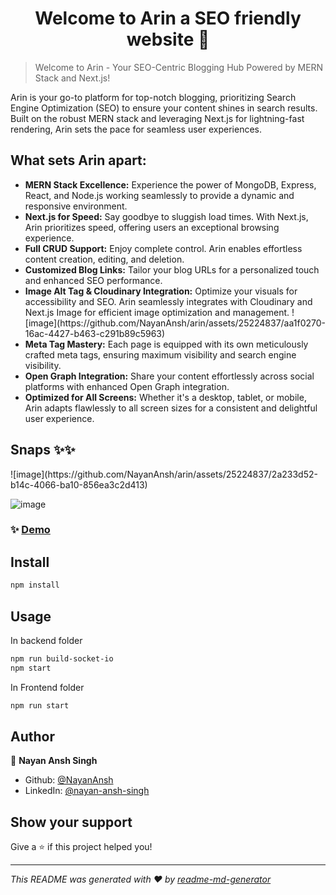 <h1 align="center">Welcome to Arin a SEO friendly website 👋</h1>
<p>
</p>

>Welcome to Arin - Your SEO-Centric Blogging Hub Powered by MERN Stack and Next.js!

<p>Arin is your go-to platform for top-notch blogging, prioritizing Search Engine Optimization (SEO) to ensure your content shines in search results. Built on the robust MERN stack and leveraging Next.js for lightning-fast rendering, Arin sets the pace for seamless user experiences.</p>
    
  <h2>What sets Arin apart:</h2>
    <ul>
      <li><strong>MERN Stack Excellence:</strong> Experience the power of MongoDB, Express, React, and Node.js working seamlessly to provide a dynamic and responsive environment.</li>
      <li><strong>Next.js for Speed:</strong> Say goodbye to sluggish load times. With Next.js, Arin prioritizes speed, offering users an exceptional browsing experience.</li>
      <li><strong>Full CRUD Support:</strong> Enjoy complete control. Arin enables effortless content creation, editing, and deletion.</li>
      <li><strong>Customized Blog Links:</strong> Tailor your blog URLs for a personalized touch and enhanced SEO performance.</li>
      <li><strong>Image Alt Tag & Cloudinary Integration:</strong> Optimize your visuals for accessibility and SEO. Arin seamlessly integrates with Cloudinary and Next.js Image for efficient image optimization and management.
      ![image](https://github.com/NayanAnsh/arin/assets/25224837/aa1f0270-16ac-4427-b463-c291b89c5963)
      </li>
      <li><strong>Meta Tag Mastery:</strong> Each page is equipped with its own meticulously crafted meta tags, ensuring maximum visibility and search engine visibility.</li>
      <li><strong>Open Graph Integration:</strong> Share your content effortlessly across social platforms with enhanced Open Graph integration.</li>
      <li><strong>Optimized for All Screens:</strong> Whether it's a desktop, tablet, or mobile, Arin adapts flawlessly to all screen sizes for a consistent and delightful user experience.</li>
    </ul>
<h2>Snaps ✨✨ </h2>
![image](https://github.com/NayanAnsh/arin/assets/25224837/2a233d52-b14c-4066-ba10-856ea3c2d413)



![image](https://github.com/NayanAnsh/arin/assets/25224837/af64a34e-6237-49ee-8ced-6cf07f693c3c)



### ✨ [Demo](https://aarin.netlify.app/)





## Install

```sh
npm install
```

## Usage
In backend folder
```sh
npm run build-socket-io
npm start
```

In Frontend folder
```sh
npm run start
```

## Author

👤 **Nayan Ansh Singh**

* Github: [@NayanAnsh](https://github.com/NayanAnsh)
* LinkedIn: [@nayan-ansh-singh](https://linkedin.com/in/nayan-ansh-singh)

## Show your support

Give a ⭐️ if this project helped you!

***
_This README was generated with ❤️ by [readme-md-generator](https://github.com/kefranabg/readme-md-generator)_
